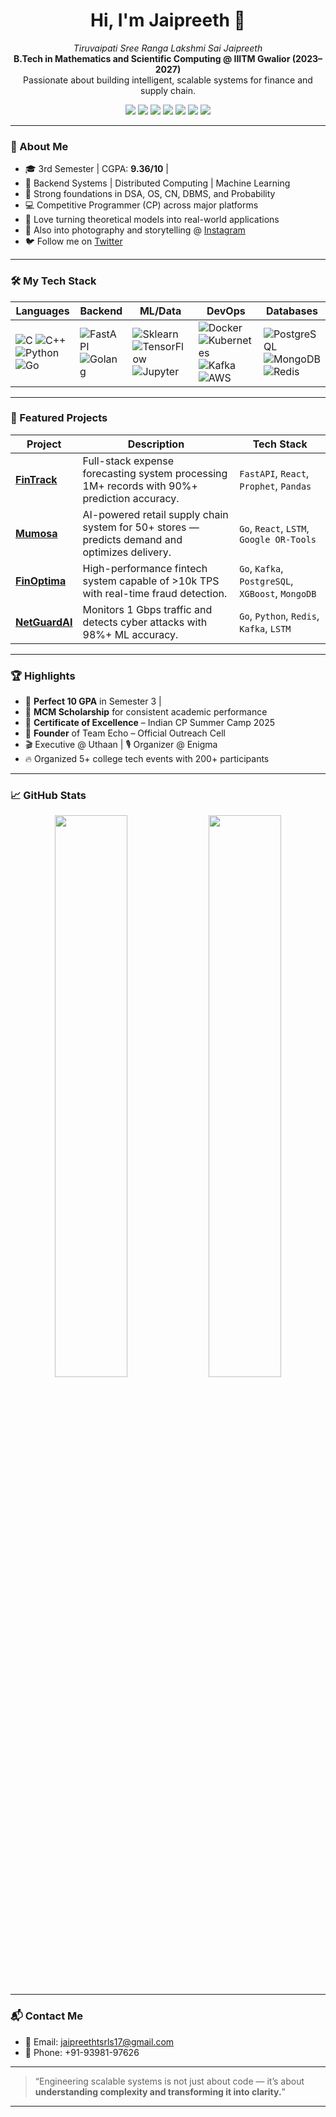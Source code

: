 <h1 align="center">Hi, I'm Jaipreeth 👋</h1>

<p align="center">
  <i>Tiruvaipati Sree Ranga Lakshmi Sai Jaipreeth</i><br>
  <strong>B.Tech in Mathematics and Scientific Computing @ IIITM Gwalior (2023–2027)</strong><br>
  Passionate about building intelligent, scalable systems for finance and supply chain.
</p>

<p align="center">
  <a href="https://www.linkedin.com/in/jaipreethtiruvaipati"><img src="https://img.shields.io/badge/LinkedIn-%230077B5.svg?style=flat&logo=linkedin&logoColor=white"/></a>
  <a href="https://github.com/JaipreethTiruvaipati"><img src="https://img.shields.io/badge/GitHub-%23121011.svg?style=flat&logo=github&logoColor=white"/></a>
  <a href="https://leetcode.com/jaipreeth_tsrls/"><img src="https://img.shields.io/badge/LeetCode-%23000000.svg?style=flat&logo=leetcode&logoColor=#FFA116"/></a>
  <a href="https://codeforces.com/profile/jaipreeth_tsrls"><img src="https://img.shields.io/badge/Codeforces-%23445f9d.svg?style=flat&logo=codeforces&logoColor=white"/></a>
  <a href="[https://atcoder.jp/users/jaipreeth_tsrls](https://atcoder.jp/users/Jaipreeth)"><img src="https://img.shields.io/badge/AtCoder-%23000000.svg?style=flat&logo=atcoder&logoColor=white"/></a>
  <a href="[https://www.codechef.com/users/jaipreethtsrls](https://www.codechef.com/users/jaipreeth_t)"><img src="https://img.shields.io/badge/CodeChef-%23DE621B.svg?style=flat&logo=codechef&logoColor=white"/></a>
  <a href="[https://algozenith.com/profile/jaipreeth-tsrls](https://maang.in/profile)"><img src="https://img.shields.io/badge/AlgoZenith-%23161616.svg?style=flat"/></a>
</p>

---

### 🧠 About Me
- 🎓 3rd Semester | CGPA: **9.36/10** |
- 🔧 Backend Systems | Distributed Computing | Machine Learning
- 🧮 Strong foundations in DSA, OS, CN, DBMS, and Probability
- 💻 Competitive Programmer (CP) across major platforms
- 🧵 Love turning theoretical models into real-world applications
- 📸 Also into photography and storytelling @ [Instagram](https://www.instagram.com/jaipreethtiruvaipati)
- 🐦 Follow me on [Twitter](https://x.com/TSRLS_Jaipreeth)

---

### 🛠️ My Tech Stack

| Languages | Backend | ML/Data | DevOps | Databases |
|--|--|--|--|--|
| ![C](https://skillicons.dev/icons?i=c) ![C++](https://skillicons.dev/icons?i=cpp) ![Python](https://skillicons.dev/icons?i=py) ![Go](https://skillicons.dev/icons?i=go) | ![FastAPI](https://skillicons.dev/icons?i=fastapi) ![Golang](https://skillicons.dev/icons?i=go) | ![Sklearn](https://skillicons.dev/icons?i=scikit-learn) ![TensorFlow](https://skillicons.dev/icons?i=tensorflow) ![Jupyter](https://skillicons.dev/icons?i=jupyter) | ![Docker](https://skillicons.dev/icons?i=docker) ![Kubernetes](https://skillicons.dev/icons?i=kubernetes) ![Kafka](https://skillicons.dev/icons?i=apachekafka) ![AWS](https://skillicons.dev/icons?i=aws) | ![PostgreSQL](https://skillicons.dev/icons?i=postgres) ![MongoDB](https://skillicons.dev/icons?i=mongodb) ![Redis](https://skillicons.dev/icons?i=redis) |

---

### 🚀 Featured Projects

| Project | Description | Tech Stack |
|--------|-------------|------------|
| **[FinTrack](https://github.com/JaipreethTiruvaipati/fintrack)** | Full-stack expense forecasting system processing 1M+ records with 90%+ prediction accuracy. | `FastAPI`, `React`, `Prophet`, `Pandas` |
| **[Mumosa](https://github.com/JaipreethTiruvaipati/Mumosa)** | AI-powered retail supply chain system for 50+ stores — predicts demand and optimizes delivery. | `Go`, `React`, `LSTM`, `Google OR-Tools` |
| **[FinOptima](https://github.com/JaipreethTiruvaipati/finoptima)** | High-performance fintech system capable of >10k TPS with real-time fraud detection. | `Go`, `Kafka`, `PostgreSQL`, `XGBoost`, `MongoDB` |
| **[NetGuardAI](https://github.com/JaipreethTiruvaipati/sentinet)** | Monitors 1 Gbps traffic and detects cyber attacks with 98%+ ML accuracy. | `Go`, `Python`, `Redis`, `Kafka`, `LSTM` |

---

### 🏆 Highlights
- 🥇 **Perfect 10 GPA** in Semester 3 | 
- 🏅 **MCM Scholarship** for consistent academic performance
- 🎯 **Certificate of Excellence** – Indian CP Summer Camp 2025
- 📢 **Founder** of Team Echo – Official Outreach Cell
- 🎬 Executive @ Uthaan | 🎙️ Organizer @ Enigma
- 🔥 Organized 5+ college tech events with 200+ participants

---

### 📈 GitHub Stats

<p align="center">
  <img src="https://github-readme-stats.vercel.app/api?username=JaipreethTiruvaipati&show_icons=true&theme=radical" width="48%" />
  <img src="https://github-readme-stats.vercel.app/api/top-langs/?username=JaipreethTiruvaipati&layout=compact&theme=radical" width="48%" />
</p>

---

### 📬 Contact Me
- 📧 Email: jaipreethtsrls17@gmail.com
- 📱 Phone: +91-93981-97626

---

> “Engineering scalable systems is not just about code — it’s about **understanding complexity and transforming it into clarity.**”

---

